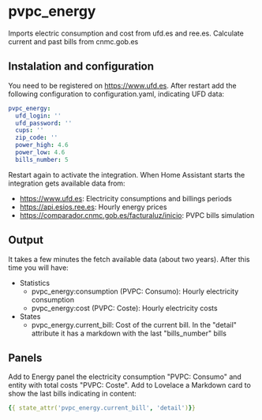 # pvpc_energy
Imports electric consumption and cost from ufd.es and ree.es. Calculate current and past bills from cnmc.gob.es

## Instalation and configuration
You need to be registered on https://www.ufd.es.
After restart add the following configuration to configuration.yaml, indicating UFD data:
```yaml
pvpc_energy:
  ufd_login: ''
  ufd_password: ''
  cups: ''
  zip_code: ''
  power_high: 4.6
  power_low: 4.6
  bills_number: 5
```

Restart again to activate the integration. When Home Assistant starts the integration gets available data from:
* https://www.ufd.es: Electricity consumptions and billings periods
* https://api.esios.ree.es: Hourly energy prices
* https://comparador.cnmc.gob.es/facturaluz/inicio: PVPC bills simulation


## Output
It takes a few minutes the fetch available data (about two years). After this time you will have:
* Statistics
    * pvpc_energy:consumption (PVPC: Consumo): Hourly electricity consumption
    * pvpc_energy:cost (PVPC: Coste): Hourly electricity costs
* States
    * pvpc_energy.current_bill: Cost of the current bill. In the "detail" attribute it has a markdown with the last "bills_number" bills


## Panels
Add to Energy panel the electricity consumption "PVPC: Consumo" and entity with total costs "PVPC: Coste".
Add to Lovelace a Markdown card to show the last bills indicating in content:
```yml
{{ state_attr('pvpc_energy.current_bill', 'detail')}}
```
